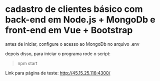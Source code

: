 # cadastro de clientes básico com back-end em Node.js + MongoDb e front-end em Vue + Bootstrap

antes de iniciar, configure o acesso ao MongoDb no arquivo .env

depois disso, para iniciar o programa rode o script:
> npm start

Link para página de teste:
http://45.15.25.116:4300/
